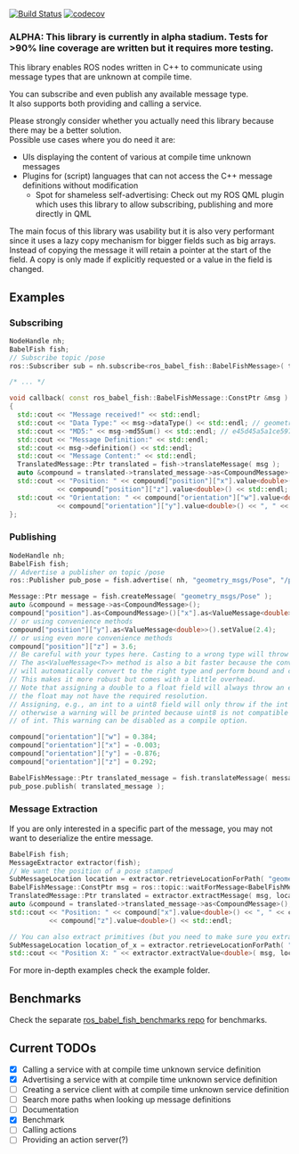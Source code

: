 [![Build Status](https://travis-ci.org/StefanFabian/ros_babel_fish.svg?branch=master)](https://travis-ci.org/StefanFabian/ros_babel_fish)
[![codecov](https://codecov.io/gh/StefanFabian/ros_babel_fish/branch/master/graph/badge.svg)](https://codecov.io/gh/StefanFabian/ros_babel_fish)

### ALPHA: This library is currently in alpha stadium. Tests for >90% line coverage are written but it requires more testing.

This library enables ROS nodes written in C++ to communicate using message types that are unknown at compile time.

You can subscribe and even publish any available message type.  
It also supports both providing and calling a service.

Please strongly consider whether you actually need this library because there may be a better solution.   
Possible use cases where you do need it are:
* UIs displaying the content of various at compile time unknown messages
* Plugins for (script) languages that can not access the C++ message definitions without modification
  * Spot for shameless self-advertising: Check out my ROS QML plugin which uses this library to allow subscribing, publishing and more directly in QML 

The main focus of this library was usability but it is also very performant since it uses a lazy copy mechanism for bigger fields such as big arrays.  
Instead of copying the message it will retain a pointer at the start of the field. A copy is only made if explicitly requested or a value in the
field is changed.  

## Examples
### Subscribing
```C++
NodeHandle nh;
BabelFish fish;
// Subscribe topic /pose
ros::Subscriber sub = nh.subscribe<ros_babel_fish::BabelFishMessage>( topic, 1, &callback );

/* ... */

void callback( const ros_babel_fish::BabelFishMessage::ConstPtr &msg )
{
  std::cout << "Message received!" << std::endl;
  std::cout << "Data Type:" << msg->dataType() << std::endl; // geometry_msgs/Pose
  std::cout << "MD5:" << msg->md5Sum() << std::endl; // e45d45a5a1ce597b249e23fb30fc871f
  std::cout << "Message Definition:" << std::endl;
  std::cout << msg->definition() << std::endl;
  std::cout << "Message Content:" << std::endl;
  TranslatedMessage::Ptr translated = fish->translateMessage( msg );
  auto &compound = translated->translated_message->as<CompoundMessage>();
  std::cout << "Position: " << compound["position"]["x"].value<double>() << ", " << compound["position"]["y"].value<double>() << ", "
            << compound["position"]["z"].value<double>() << std::endl;
  std::cout << "Orientation: " << compound["orientation"]["w"].value<double>() << ", " << compound["orientation"]["x"].value<double>() << ", "
            << compound["orientation"]["y"].value<double>() << ", " << compound["orientation"]["z"].value<double>() << std::endl;
};
```

### Publishing
```C++
NodeHandle nh;
BabelFish fish;
// Advertise a publisher on topic /pose
ros::Publisher pub_pose = fish.advertise( nh, "geometry_msgs/Pose", "/pose", 1, true );

Message::Ptr message = fish.createMessage( "geometry_msgs/Pose" );
auto &compound = message->as<CompoundMessage>();
compound["position"].as<CompoundMessage>()["x"].as<ValueMessage<double>>().setValue(1.1);
// or using convenience methods
compound["position"]["y"].as<ValueMessage<double>>().setValue(2.4);
// or using even more convenience methods
compound["position"]["z"] = 3.6;
// Be careful with your types here. Casting to a wrong type will throw an exception!
// The as<ValueMessage<T>> method is also a bit faster because the convenience method
// will automatically convert to the right type and perform bound and compatibility checks.
// This makes it more robust but comes with a little overhead.
// Note that assigning a double to a float field will always throw an exception because
// the float may not have the required resolution.
// Assigning, e.g., an int to a uint8 field will only throw if the int is out of bounds (0-255)
// otherwise a warning will be printed because uint8 is not compatible with all possible values
// of int. This warning can be disabled as a compile option. 

compound["orientation"]["w"] = 0.384;
compound["orientation"]["x"] = -0.003;
compound["orientation"]["y"] = -0.876;
compound["orientation"]["z"] = 0.292;

BabelFishMessage::Ptr translated_message = fish.translateMessage( message );
pub_pose.publish( translated_message );
```

### Message Extraction
If you are only interested in a specific part of the message, you may not want to deserialize the entire message.
```C++
BabelFish fish;
MessageExtractor extractor(fish);
// We want the position of a pose stamped
SubMessageLocation location = extractor.retrieveLocationForPath( "geometry_msgs/PoseStamped", "pose.position" );
BabelFishMessage::ConstPtr msg = ros::topic::waitForMessage<BabelFishMessage>( "/topic" );
TranslatedMessage::Ptr translated = extractor.extractMessage( msg, location );
auto &compound = translated->translated_message->as<CompoundMessage>();
std::cout << "Position: " << compound["x"].value<double>() << ", " << compound["y"].value<double>() << ", "
          << compound["z"].value<double>() << std::endl;

// You can also extract primitives (but you need to make sure you extract the right type or the extractor will throw!)
SubMessageLocation location_of_x = extractor.retrieveLocationForPath( "geometry_msgs/PoseStamped", "pose.position.x" );
std::cout << "Position X: " << extractor.extractValue<double>( msg, location_of_x ) << std::endl;
```

For more in-depth examples check the example folder.


## Benchmarks
Check the separate [ros_babel_fish_benchmarks repo](https://github.com/StefanFabian/ros_babel_fish_benchmarks) for benchmarks.

## Current TODOs

- [x] Calling a service with at compile time unknown service definition
- [x] Advertising a service with at compile time unknown service definition
- [ ] Creating a service client with at compile time unknown service definition
- [ ] Search more paths when looking up message definitions
- [ ] Documentation
- [x] Benchmark
- [ ] Calling actions
- [ ] Providing an action server(?)
